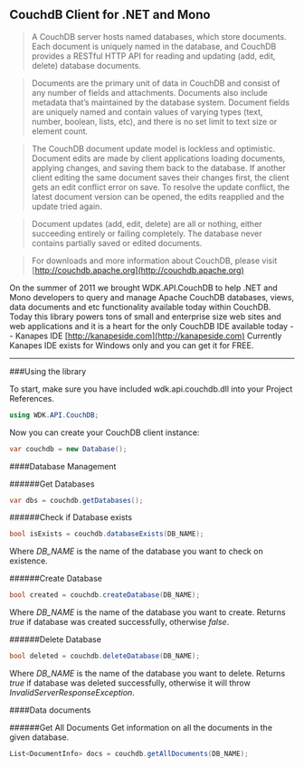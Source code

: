 CouchdB Client for .NET and Mono
---
>A CouchDB server hosts named databases, which store documents. Each document is uniquely named in the database, and CouchDB provides a RESTful HTTP API for reading and updating (add, edit, delete) database documents.

>Documents are the primary unit of data in CouchDB and consist of any number of fields and attachments. Documents also include metadata that’s maintained by the database system. Document fields are uniquely named and contain values of varying types (text, number, boolean, lists, etc), and there is no set limit to text size or element count.

>The CouchDB document update model is lockless and optimistic. Document edits are made by client applications loading documents, applying changes, and saving them back to the database. If another client editing the same document saves their changes first, the client gets an edit conflict error on save. To resolve the update conflict, the latest document version can be opened, the edits reapplied and the update tried again.

>Document updates (add, edit, delete) are all or nothing, either succeeding entirely or failing completely. The database never contains partially saved or edited documents.

>For downloads and more information about CouchDB, please visit [http://couchdb.apache.org](http://couchdb.apache.org)

On the summer of 2011 we brought WDK.API.CouchDB to help .NET and Mono developers to query and manage Apache CouchDB databases, views, data documents and etc functionality available today within CouchDB. Today this library powers tons of small and enterprise size web sites and web applications and it is a heart for the only CouchDB IDE available today -- Kanapes IDE [http://kanapeside.com](http://kanapeside.com) Currently Kanapes IDE exists for Windows only and you can get it for FREE.

---


###Using the library

To start, make sure you have included wdk.api.couchdb.dll into your Project References. 

```csharp
using WDK.API.CouchDB;
```

Now you can create your CouchDB client instance:

```csharp
var couchdb = new Database();
```


####Database Management

######Get Databases

```csharp
var dbs = couchdb.getDatabases();
```

######Check if Database exists

```csharp
bool isExists = couchdb.databaseExists(DB_NAME);
```

Where _DB_NAME_ is the name of the database you want to check on existence.

######Create Database

```csharp
bool created = couchdb.createDatabase(DB_NAME);
```

Where _DB_NAME_ is the name of the database you want to create. Returns _true_ if database was created successfully, otherwise _false_.

######Delete Database

```csharp
bool deleted = couchdb.deleteDatabase(DB_NAME);
```

Where _DB_NAME_ is the name of the database you want to delete. Returns _true_ if database was deleted successfully, otherwise it will throw _InvalidServerResponseException_.

####Data documents

######Get All Documents
Get information on all the documents in the given database.

```csharp
List<DocumentInfo> docs = couchdb.getAllDocuments(DB_NAME);
```
